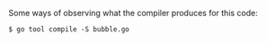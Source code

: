 Some ways of observing what the compiler produces for this code:

    $ go tool compile -S bubble.go
